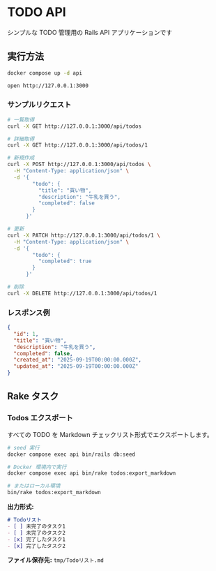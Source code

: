 # TODO API

シンプルな TODO 管理用の Rails API アプリケーションです

## 実行方法

```bash
docker compose up -d api

open http://127.0.0.1:3000
```

### サンプルリクエスト

```bash
# 一覧取得
curl -X GET http://127.0.0.1:3000/api/todos

# 詳細取得
curl -X GET http://127.0.0.1:3000/api/todos/1

# 新規作成
curl -X POST http://127.0.0.1:3000/api/todos \
  -H "Content-Type: application/json" \
  -d '{
        "todo": {
          "title": "買い物",
          "description": "牛乳を買う",
          "completed": false
        }
      }'

# 更新
curl -X PATCH http://127.0.0.1:3000/api/todos/1 \
  -H "Content-Type: application/json" \
  -d '{
        "todo": {
          "completed": true
        }
      }'

# 削除
curl -X DELETE http://127.0.0.1:3000/api/todos/1
```

### レスポンス例
```json
{
  "id": 1,
  "title": "買い物",
  "description": "牛乳を買う",
  "completed": false,
  "created_at": "2025-09-19T00:00:00.000Z",
  "updated_at": "2025-09-19T00:00:00.000Z"
}
```

## Rake タスク

### Todos エクスポート

すべての TODO を Markdown チェックリスト形式でエクスポートします。

```bash
# seed 実行
docker compose exec api bin/rails db:seed

# Docker 環境内で実行
docker compose exec api bin/rake todos:export_markdown

# またはローカル環境
bin/rake todos:export_markdown
```

**出力形式:**
```markdown
# Todoリスト
- [ ] 未完了のタスク1
- [ ] 未完了のタスク2
- [x] 完了したタスク1
- [x] 完了したタスク2
```

**ファイル保存先:** `tmp/Todoリスト.md`
```
